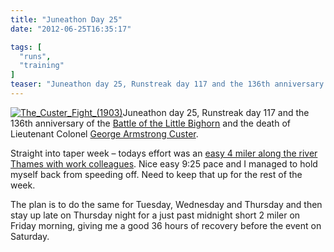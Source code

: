 ```yaml
---
title: "Juneathon Day 25"
date: "2012-06-25T16:35:17"

tags: [
  "runs",
  "training"
]
teaser: "Juneathon day 25, Runstreak day 117 and the 136th anniversary of the Battle of the Little Bighorn and the death of Lieutenant Colonel George Armstrong Custer. Straight into taper week – todays effort was an easy 4 miler along the river Thames with work colleagues. Nice easy 9:25 pace and I managed to hold myself [&hellip;]\n"
---
```

[![The_Custer_Fight_(1903)](The_Custer_Fight_1903_thumb.jpg "The_Custer_Fight_(1903)")](https://kennetrunner.com/wp-content/uploads/2012/06/The_Custer_Fight_1903.jpg)Juneathon day 25, Runstreak day 117 and the 136th anniversary of the [Battle of the Little Bighorn](http://en.wikipedia.org/wiki/Battle_of_the_Little_Bighorn) and the death of Lieutenant Colonel [George Armstrong Custer](http://en.wikipedia.org/wiki/George_Armstrong_Custer).

Straight into taper week – todays effort was an [easy 4 miler along the river Thames with work colleagues](http://runkeeper.com/user/kjhughes/activity/97481840?&mobile=false). Nice easy 9:25 pace and I managed to hold myself back from speeding off. Need to keep that up for the rest of the week.

The plan is to do the same for Tuesday, Wednesday and Thursday and then stay up late on Thursday night for a just past midnight short 2 miler on Friday morning, giving me a good 36 hours of recovery before the event on Saturday.
